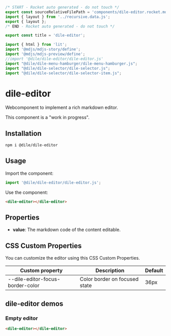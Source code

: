 ```js server
/* START - Rocket auto generated - do not touch */
export const sourceRelativeFilePath = 'components/dile-editor.rocket.md';
import { layout } from '../recursive.data.js';
export { layout };
/* END - Rocket auto generated - do not touch */
```

```js server
export const title = 'dile-editor';
```

```js script
import { html } from 'lit'; 
import '@mdjs/mdjs-story/define';
import '@mdjs/mdjs-preview/define';
//import '@dile/dile-editor/dile-editor.js'
import "@dile/dile-menu-hamburger/dile-menu-hamburger.js";
import "@dile/dile-selector/dile-selector.js";
import "@dile/dile-selector/dile-selector-item.js";
```

# dile-editor

Webcomponent to implement a rich markdown editor.

This component is a "work in progress".

## Installation
```bash
npm i @dile/dile-editor
```

## Usage

Import the component:

```javascript
import '@dile/dile-editor/dile-editor.js';
```

Use the component:

```html
<dile-editor></dile-editor>
```

## Properties

- **value**: The markdown code of the content editable.

## CSS Custom Properties

You can customize the editor using this CSS Custom Properties.

Custom property | Description | Default
----------------|-------------|---------
--dile-editor-focus-border-color | Color border on focused state | 36px

## dile-editor demos

### Empty editor

```html preview-story
<dile-editor></dile-editor>
```

